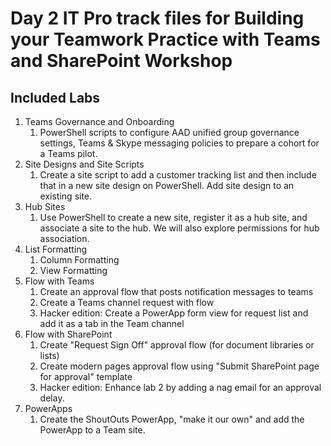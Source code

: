 # Day 2 IT Pro track files for Building your Teamwork Practice with Teams and SharePoint Workshop

## Included Labs

1. Teams Governance and Onboarding
    1. PowerShell scripts to configure AAD unified group governance settings, Teams & Skype messaging policies to prepare a cohort for a Teams pilot. 
1. Site Designs and Site Scripts
    1. Create a site script to add a customer tracking list and then include that in a new site design on PowerShell. Add site design to an existing site.
1. Hub Sites
    1. Use PowerShell to create a new site, register it as a hub site, and associate a site to the hub. We will also explore permissions for hub association.
1. List Formatting
    1. Column Formatting
    1. View Formatting
1. Flow with Teams
    1. Create an approval flow that posts notification messages to teams
    1. Create a Teams channel request with flow
    1. Hacker edition: Create a PowerApp form view for request list and add it as a tab in the Team channel
1. Flow with SharePoint
    1. Create "Request Sign Off" approval flow (for document libraries or lists)
    1. Create modern pages approval flow using "Submit SharePoint page for approval" template
    1.  Hacker edition: Enhance lab 2 by adding a nag email for an approval delay.
1. PowerApps
    1. Create the ShoutOuts PowerApp, "make it our own" and add the PowerApp to a Team site.
